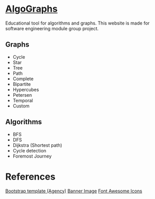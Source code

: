 # [AlgoGraphs](https://algographs.herokuapp.com)
Educational tool for algorithms and graphs.
This website is made for software engineering module group project.

## Graphs
* Cycle
* Star
* Tree
* Path
* Complete
* Bipartite
* Hypercubes
* Petersen
* Temporal
* Custom

## Algorithms
* BFS
* DFS
* Dijkstra (Shortest path)
* Cycle detection
* Foremost Journey

# References
[Bootstrap template (Agency)](https://startbootstrap.com/theme/agency)
[Banner Image](https://towardsdatascience.com/graph-theory-history-overview-f89a3efc0478)
[Font Awesome Icons](https://fontawesome.com/v4.7.0/icons)
